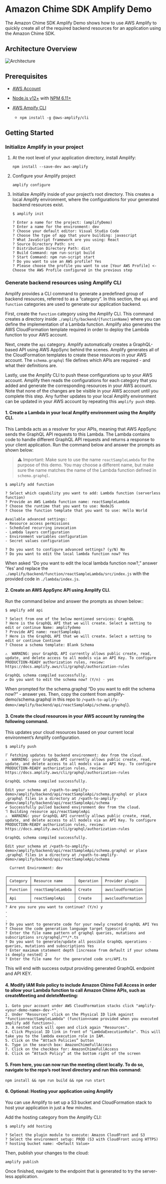 # Amazon Chime SDK Amplify Demo

The Amazon Chime SDK Amplify Demo shows how to use AWS Amplify to quickly create all of the required backend resources for an application using the Amazon Chime SDK. 

## Architecture Overview

![Architecture](public/architecture_diagram.jpg)

## Prerequisites
+ [AWS Account](https://aws.amazon.com/resources/create-account/)

+ [Node.js v12+](https://nodejs.org/en/download/) with [NPM 6.11+](https://docs.npmjs.com/getting-started/installing-node)

+ [AWS Ampify CLI](https://aws-amplify.github.io/)
  - `npm install -g @aws-amplify/cli`

## Getting Started

### Initialize Amplify in your project

1. At the root level of your application directory, install Amplify:
    ```
    npm install --save-dev aws-amplify
    ```
2. Configure your Amplify project
    ```
    amplify configure
    ```

3. Initialize Amplify inside of your project’s root directory. This creates a local Amplify environment, where the configurations for your generated backend resources exist.

    ```
    $ amplify init

    ? Enter a name for the project: (amplifyDemo) 
    ? Enter a name for the environment: dev 
    ? Choose your default editor: Visual Studio Code
    ? Choose the type of app that youre building: javascript 
    ? What JavaScript framework are you using: React
    ? Source Directory Path: src 
    ? Distribution Directory Path: dist 
    ? Build Command: npm run-script build
    ? Start Command: npm run-script start 
    ? Do you want to use an AWS profile? Yes 
    ? Please choose the profile you want to use [Your AWS Profile] <- Choose the AWS Profile configured in the previous step
    ```

### Generate backend resources using Amplify CLI

Amplify provides a CLI command to generate a predefined group of backend resources, referred to as a “category”. In this section, the `api` and `function` categories are used to generate our application backend. 

First, create the `function` category using the Amplify CLI. This command creates a directory inside `./amplify/backend/{functionName}` where you can define the implementation of a Lambda function. Amplify also generates the AWS CloudFormation template required in order to deploy the Lambda function to your AWS account.

Next, create the `api` category. Amplify automatically creates a GraphQL-based API using AWS AppSync behind the scenes. Amplify generates all of the CloudFormation templates to create these resources in your AWS account. The `schema.graphql` file defines which APIs are required - and what their definitions are.

Lastly, use the Amplify CLI to push these configurations up to your AWS account. Amplify then reads the configurations for each category that you added and generate the corresponding resources in your AWS account. Note that none of the changes are be visible in your AWS account until you complete this step. Any further updates to your local Amplify environment can be updated in your AWS account by repeating this `amplify push` step. 

#### 1. Create a Lambda in your local Amplify environment using the Amplify CLI. 
This Lambda acts as a resolver for your APIs, meaning that AWS AppSync sends the GraphQL API requests to this Lambda. The Lambda contains code to handle different GraphQL API requests and returns a response to your client application. Run the command below and answer the prompts as shown below: 
    
> ⚠️ Important: Make sure to use the name `reactSampleLambda` for the purpose of this demo. You may choose a different name, but make sure the name matches the name of the Lambda function defined in `schema.graphql`.

```
$ amplify add function

? Select which capability you want to add: Lambda function (serverless function)
? Provide an AWS Lambda function name: reactSampleLambda
? Choose the runtime that you want to use: NodeJS
? Choose the function template that you want to use: Hello World

Available advanced settings:
- Resource access permissions
- Scheduled recurring invocation
- Lambda layers configuration
- Environment variables configuration
- Secret values configuration

? Do you want to configure advanced settings? (y/N) No
? Do you want to edit the local lambda function now? Yes
```

  When asked “Do you want to edit the local lambda function now?,” answer ‘Yes’ and replace the `./amplify/backend/function/reactSampleLambda/src/index.js` with the provided code in `./lambda/index.js`.

#### 2. Create an AWS AppSync API using Amplify CLI. 
Run the command below and answer the prompts as shown below::

  ```
  $ amplify add api

? Select from one of the below mentioned services: GraphQL
? Here is the GraphQL API that we will create. Select a setting to edit or continue Name: amplifydemo
? Provide API name: reactSampleApi
? Here is the GraphQL API that we will create. Select a setting to edit or continue Continue
? Choose a schema template: Blank Schema

⚠️  WARNING: your GraphQL API currently allows public create, read, update, and delete access to all models via an API Key. To configure PRODUCTION-READY authorization rules, review: https://docs.amplify.aws/cli/graphql/authorization-rules

GraphQL schema compiled successfully.
✔ Do you want to edit the schema now? (Y/n) · yes
  ```

  When prompted for the schema.graphql “Do you want to edit the schema now?” - answer yes. Then, copy the content from amplify-demo/schema.graphql in this repo to `/<path-to-aplify-demo>/amplify/backend/api/reactSampleApi/schema.graphql`).

#### 3. Create the cloud resources in your AWS account by running the following command. 
This updates your cloud resources based on your current local environment’s Amplify configuration.

  ```
$ amplify push

⠏ Fetching updates to backend environment: dev from the cloud.
⚠️  WARNING: your GraphQL API currently allows public create, read, update, and delete access to all models via an API Key. To configure PRODUCTION-READY authorization rules, review: https://docs.amplify.aws/cli/graphql/authorization-rules

GraphQL schema compiled successfully.

Edit your schema at /<path-to-amplify-demo>/amplify/backend/api/reactSampleApi/schema.graphql or place .graphql files in a directory at /<path-to-amplify-demo>/amplify/backend/api/reactSampleApi/schema
✔ Successfully pulled backend environment dev from the cloud.
⠹ Building resource api/reactSampleApi
⚠️  WARNING: your GraphQL API currently allows public create, read, update, and delete access to all models via an API Key. To configure PRODUCTION-READY authorization rules, review: https://docs.amplify.aws/cli/graphql/authorization-rules

GraphQL schema compiled successfully.

Edit your schema at /<path-to-amplify-demo>/amplify/backend/api/reactSampleApi/schema.graphql or place .graphql files in a directory at /<path-to-amplify-demo>/amplify/backend/api/reactSampleApi/schema

    Current Environment: dev
    
┌──────────┬───────────────────┬───────────┬───────────────────┐
│ Category │ Resource name     │ Operation │ Provider plugin   │
├──────────┼───────────────────┼───────────┼───────────────────┤
│ Function │ reactSampleLambda │ Create    │ awscloudformation │
├──────────┼───────────────────┼───────────┼───────────────────┤
│ Api      │ reactSampleApi    │ Create    │ awscloudformation │
└──────────┴───────────────────┴───────────┴───────────────────┘
? Are you sure you want to continue? (Y/n) y
.
.
.
? Do you want to generate code for your newly created GraphQL API Yes
? Choose the code generation language target typescript
? Enter the file name pattern of graphql queries, mutations and subscriptions src/graphql/**/*.ts
? Do you want to generate/update all possible GraphQL operations - queries, mutations and subscriptions Yes
? Enter maximum statement depth [increase from default if your schema is deeply nested] 2
? Enter the file name for the generated code src/API.ts
  ```

  This will end with success output providing generated GraphQL endpoint and API KEY.

#### 4. Modify IAM Role policy to include Amazon Chime Full Access in order to allow your Lambda function to call Amazon Chime APIs, such as createMeeting and deleteMeeting:
    1. Goto your account under AWS CloudFormation stacks click "amplify-<your-demo-name>-dev-*".
    2. Under "Resources" click on the Physical ID link against "functionreactSampleLambda" (function<name provided when you executed amplify add function>).
    3. A nested stack will open and click again "Resources".
    4. Click Physical ID link in front of "LambdaExecutionRole". This will take you to the lambda execution role in IAM.
    5. Click on the “Attach Policies” button
    6. Type in the search box: AmazonChimeFullAccess
    7. Click on the checkbox for: AmazonChimeFullAccess
    8. Click on “Attach Policy” at the bottom right of the screen


#### 5. From here, you can now run the meeting client locally. To do so, navigate to the repo’s root level directory and run this command:

  ```
  npm install && npm run build && npm run start
  ```

#### 6. Optional: Hosting your application using Amplify 

You can use Amplify to set up a S3 bucket and CloudFormation stack to host your application in just a few minutes. 

Add the hosting category from the Amplify CLI:

  ```
  $ amplify add hosting

  ? Select the plugin module to execute: Amazon CloudFront and S3
  ? Select the environment setup: PROD (S3 with CloudFront using HTTPS)
  ? hosting bucket name: <Default Value>
  ```
Then, publish your changes to the cloud:

  ```
  amplify publish
  ```

Once finished, navigate to the endpoint that is generated to try the server-less application.
